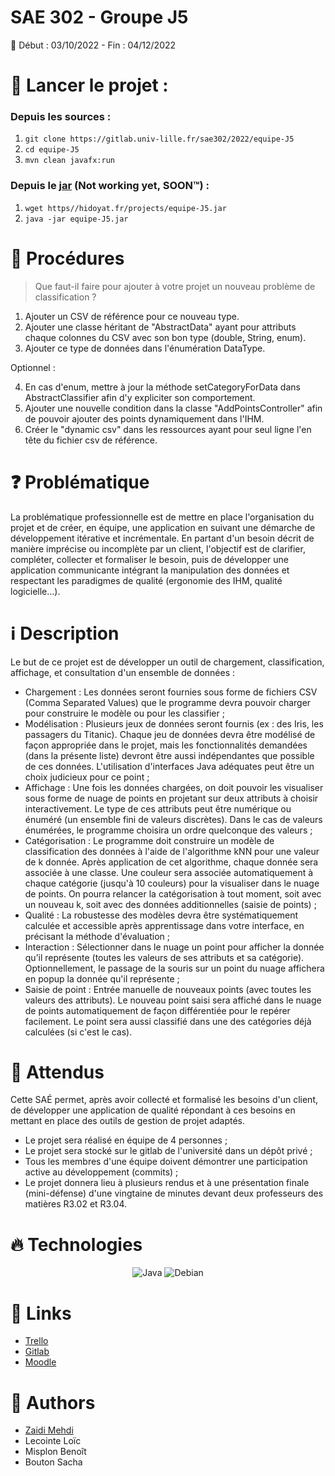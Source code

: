# SAE 302 - Groupe J5
📅 Début : 03/10/2022 - Fin : 04/12/2022

# 🚀 Lancer le projet :
### Depuis les sources :
1. `git clone https://gitlab.univ-lille.fr/sae302/2022/equipe-J5`
2. `cd equipe-J5`
3. `mvn clean javafx:run`  

### Depuis le [jar]() (Not working yet, SOON™) :
1. `wget https//hidoyat.fr/projects/equipe-J5.jar`
2. `java -jar equipe-J5.jar`

# 📖 Procédures
> Que faut-il faire pour ajouter à votre projet un nouveau problème de classification ?
1. Ajouter un CSV de référence pour ce nouveau type.
2. Ajouter une classe héritant de "AbstractData" ayant pour attributs chaque colonnes du CSV avec son bon type (double,
String, enum).
3. Ajouter ce type de données dans l'énumération DataType.

Optionnel :

4. En cas d'enum, mettre à jour la méthode setCategoryForData dans AbstractClassifier afin d'y expliciter son
comportement.
5. Ajouter une nouvelle condition dans la classe "AddPointsController" afin de pouvoir ajouter des points dynamiquement dans l'IHM.
6. Créer le "dynamic csv" dans les ressources ayant pour seul ligne l'en tête du fichier csv de référence.

# ❓ Problématique
La problématique professionnelle est de mettre en place l'organisation du projet et de créer, en équipe, une application en suivant une démarche de développement itérative et incrémentale. En partant d'un besoin décrit de manière imprécise ou incomplète par un client, l'objectif est de clarifier, compléter, collecter et formaliser le besoin, puis de développer une application communicante intégrant la manipulation des données et respectant les paradigmes de qualité (ergonomie des IHM, qualité logicielle…).

# ℹ️ Description
Le but de ce projet est de développer un outil de chargement, classification, affichage, et consultation d'un ensemble de données :

- Chargement : Les données seront fournies sous forme de fichiers CSV (Comma Separated Values) que le programme devra pouvoir charger pour construire le modèle ou pour les classifier ;
- Modélisation : Plusieurs jeux de données seront fournis (ex : des Iris, les passagers du Titanic). Chaque jeu de données devra être modélisé de façon appropriée dans le projet, mais les fonctionnalités demandées (dans la présente liste) devront être aussi indépendantes que possible de ces données. L'utilisation d'interfaces Java adéquates peut être un choix judicieux pour ce point ;
- Affichage : Une fois les données chargées, on doit pouvoir les visualiser sous forme de nuage de points en projetant sur deux attributs à choisir interactivement. Le type de ces attributs peut être numérique ou énuméré (un ensemble fini de valeurs discrètes). Dans le cas de valeurs énumérées, le programme choisira un ordre quelconque des valeurs ;
- Catégorisation : Le programme doit construire un modèle de classification des données à l'aide de l'algorithme kNN pour une valeur de k donnée. Après application de cet algorithme, chaque donnée sera associée à une classe. Une couleur sera associée automatiquement à chaque catégorie (jusqu'à 10 couleurs) pour la visualiser dans le nuage de points. On pourra relancer la catégorisation à tout moment, soit avec un nouveau k, soit avec des données additionnelles (saisie de points) ;
- Qualité : La robustesse des modèles devra être systématiquement calculée et accessible après apprentissage dans votre interface, en précisant la méthode d'évaluation ;
- Interaction : Sélectionner dans le nuage un point pour afficher la donnée qu’il représente (toutes les valeurs de ses attributs et sa catégorie). Optionnellement, le passage de la souris sur un point du nuage affichera en popup la donnée qu'il représente ;
- Saisie de point : Entrée manuelle de nouveaux points (avec toutes les valeurs des attributs). Le nouveau point saisi sera affiché dans le nuage de points automatiquement de façon différentiée pour le repérer facilement. Le point sera aussi classifié dans une des catégories déjà calculées (si c'est le cas).

# 🏹 Attendus
Cette SAÉ permet, après avoir collecté et formalisé les besoins d'un client, de développer une application de qualité répondant à ces besoins en mettant en place des outils de gestion de projet adaptés.

- Le projet sera réalisé en équipe de 4 personnes ;
- Le projet sera stocké sur le gitlab de l'université dans un dépôt privé ;
- Tous les membres d'une équipe doivent démontrer une participation active au développement (commits) ;
- Le projet donnera lieu à plusieurs rendus et à une présentation finale (mini-défense) d'une vingtaine de minutes devant deux professeurs des matières R3.02 et R3.04.

# 🔥 Technologies
<p align="center">
    <img alt="Java"       src="https://img.shields.io/badge/Java-ED8B00?style=for-the-badge&logo=java&logoColor=white"/>
    <img alt="Debian"     src="https://img.shields.io/badge/Debian-A81D33?style=for-the-badge&logo=debian&logoColor=white"/>
</p>

# 🔗 Links
- [Trello](https://trello.com/b/mfKQH5ar/sae302-groupe-j5)
- [Gitlab](https://gitlab.univ-lille.fr/sae302/2022/equipe-J5)
- [Moodle](https://moodle.univ-lille.fr/course/view.php?id=35684)

# 👥 Authors
- [Zaidi Mehdi](https://hidoyat.fr/)
- Lecointe Loïc
- Misplon Benoît
- Bouton Sacha
